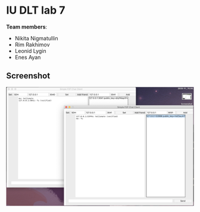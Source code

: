 # IU DLT lab 7

**Team members**:
* Nikita Nigmatullin
* Rim Rakhimov
* Leonid Lygin
* Enes Ayan

## Screenshot

![](./screenshot.png)
